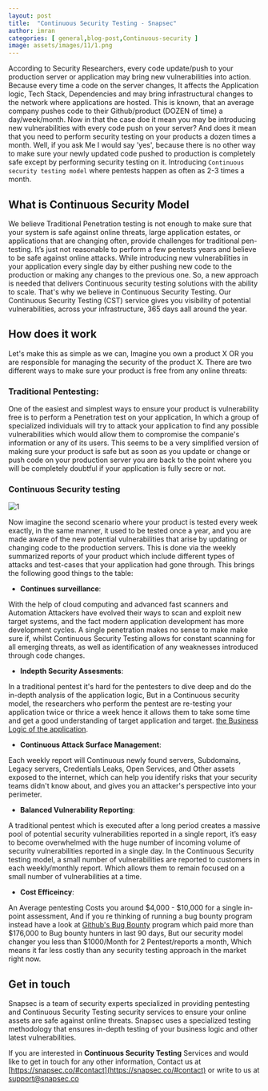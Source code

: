 ```yaml
---
layout: post
title:  "Continuous Security Testing - Snapsec"
author: imran
categories: [ general,blog-post,Continuous-security ]
image: assets/images/11/1.png
---
```







According to Security Researchers, every code update/push to your production server or application may bring new vulnerabilities into action. Because every time a code on the server changes, It affects  the Application logic, Tech Stack, Dependencies and may bring infrastructural changes to the network where applications are hosted. This is known, that an average company pushes code to their Github/product (DOZEN of time) a day/week/month. Now in that the case doe it mean you may be introducing new vulnerabilities with every code push on your server? And does it mean that you need to perform security testing on your products a dozen times a month. Well, if you ask Me I would say 'yes', because there is no other way to make sure your newly updated code pushed to production is completely safe except by performing security testing on it. Introducing `Continuous security testing model` where pentests happen as often as 2-3 times a month.

## What is Continuous Security Model

We believe Traditional Penetration testing is not enough to make sure that your system is safe against online threats, large application estates, or applications that are changing often, provide challenges for traditional pen-testing. It’s just not reasonable to perform a few pentests years and believe to be safe against online attacks. While introducing new vulnerabilities in your application every single day by either pushing new code to the production or making any changes to the previous one. So, a new approach is needed that delivers Continuous security testing solutions with the ability to scale. That's why we believe in Continuous Security Testing. Our Continuous Security Testing (CST) service gives you visibility of potential vulnerabilities, across your infrastructure, 365 days aall around the year. 


## How does it work 

Let's make this as simple as we can, Imagine you own a product X OR you are responsible for managing the security of the product X. There are two different ways to make sure your product is free from any online threats:



### Traditional Pentesting:

One of the easiest and simplest ways to ensure your product is vulnerability free is to perform a Penetration test on your application, In which  a group of specialized individuals will try to attack your application to find any possible vulnerabilities which would allow them to compromise the companie's information or any of its users. This seems to be a very simplified version of making sure your product is safe but as soon as you update or change or push code on your production server you are back to the point where you will be completely doubtful if your application is fully secre or not.

### Continuous Security testing

![1](/blog/assets/images/11/2.png)



Now imagine the second scenario where your product is tested every week exactly, in the same manner, it used to be tested once a year, and you are made aware of the new potential vulnerabilities that  arise by updating or changing code to the production servers. This is done via the weekly  summarized reports of your product which  include  different types of attacks and test-cases that your application had gone through. This brings the following good things to the table:

- __Continues surveillance__:

With the help of cloud computing and advanced fast scanners and Automation Attackers have evolved their ways to scan and exploit new target systems, and the fact modern application development has more development cycles. A single penetration makes no sense to make make sure if, whilst Continuous Security Testing allows for constant scanning for all emerging threats, as well as identification of any weaknesses introduced through code changes.


- __Indepth Security Assesments__: 

In a traditional pentest it's hard for the pentesters to dive deep and do the in-depth analysis of the application logic, But in a Continuous security model, the researchers who perform the pentest are re-testing your application twice or thrice a week hence it allows them to take some time and get a good understanding of target application and target. [the Business Logic of the application](https://snapsec.co/blog/Business-logic-issues/).

- __Continuous Attack Surface Management__:

Each weekly report will Continuous newly found servers, Subdomains, Legacy servers, Credentials Leaks, Open Services, and Other assets exposed to the internet, which can help you identify risks that your security teams didn't know about, and gives you an attacker's perspective into your perimeter.

- __Balanced Vulnerability Reporting__:

A traditional pentest which is executed after a long period creates a massive pool of potential security vulnerabilities reported in a single report, it’s easy to become overwhelmed with the huge number of incoming volume of security vulnerabilities reported in a single day. In the Continuous Security testing model, a small number of vulnerabilities are reported to customers in each weekly/monthly report. Which allows them to remain focused on a small number of vulnerabilities at a time.


- __Cost Efficeincy__:

An Average pentesting Costs you around $4,000 - $10,000 for a single in-point assessment, And if you re thinking of running a bug bounty program instead have a look at [Github's Bug Bounty](https://hackerone.com/github?type=team) program which paid more than $176,000 to Bug bounty hunters in last 90 days, But our security model changer you less than $1000/Month for 2 Pentest/reports a month, Which means it far less costly than any security testing approach in the market right now.


## Get in touch 
Snapsec is a team of security experts specialized in providing pentesting and Continuous Security Testing security services to ensure your online assets are safe against online threats. Snapsec uses a specialized testing methodology that ensures in-depth testing of your business logic and other latest vulnerabilities. 

If you are interested in __Continuous Security Testing__ Services and would like to get in touch for any other information, Contact us at [https://snapsec.co/#contact](https://snapsec.co/#contact) or write to us at [support@snapsec.co](support@snapsec.co)
